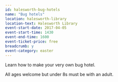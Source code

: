 ```yaml
---
id: halesworth-bug-hotels
name: "Bug hotels"
location: halesworth-library
location-text: Halesworth Library
event-start-date: 2017-04-05
event-start-time: 1430
event-end-time: 1600
event-ticket-price: free
breadcrumb: y
event-category: easter
---
```


Learn how to make your very own bug hotel.

All ages welcome but under 8s must be with an adult.
